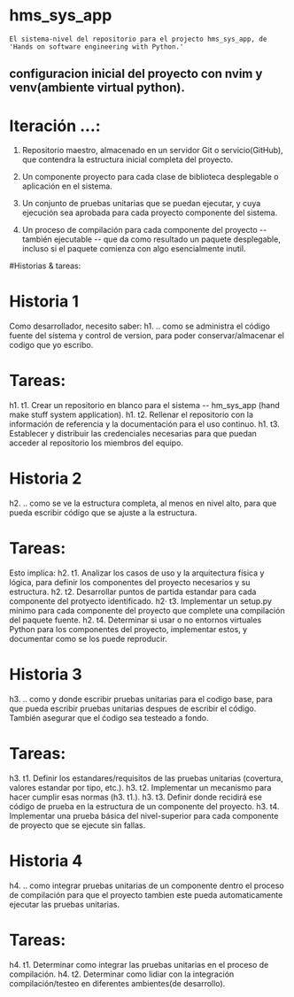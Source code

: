 # hms_sys_app
	El sistema-nivel del repositorio para el projecto hms_sys_app, de 'Hands on software engineering with Python.'
## configuracion inicial del proyecto con nvim y venv(ambiente virtual python).

# Iteración ...:
1. Repositorio maestro, almacenado en un servidor Git o servicio(GitHub), que contendra la estructura inicial completa del proyecto.

2. Un componente proyecto para cada clase de biblioteca desplegable o aplicación en el sistema.

3. Un conjunto de pruebas unitarias que se puedan ejecutar, y cuya ejecución sea aprobada para cada proyecto componente del sistema.

4. Un proceso de compilación para cada componente del proyecto -- también ejecutable -- que da como resultado un paquete desplegable, incluso si el paquete comienza con algo esencialmente inutil.

#Historias & tareas:
# Historia 1
Como desarrollador, necesito saber: 
h1. .. como se administra el código  fuente del sístema y control de version, para poder conservar/almacenar el codigo que yo escribo.
# Tareas:
h1. t1. Crear un repositorio en blanco para el sistema -- hm_sys_app (hand make stuff system application). 
h1. t2. Rellenar el repositorio con la información de referencia y la documentación para el uso continuo.
h1. t3. Establecer y distribuir las credenciales necesarias para que puedan acceder al repositorio los miembros del equipo.

# Historia 2
h2. .. como se ve la estructura completa, al menos en nivel alto, para que pueda escribir código que se ajuste a la estructura.
# Tareas:
Esto implica:
h2. t1. Analizar los casos de uso y la arquitectura física y lógica, para definir los componentes del proyecto necesarios y su estructura.
h2. t2. Desarrollar puntos de partida estandar para cada componente del protyecto identificado.
h2· t3. Implementar un setup.py mínimo para cada componente del proyecto que complete una compilación del paquete fuente.
h2. t4. Determinar si usar o no entornos virtuales Python para los componentes del proyecto, implementar estos, y documentar como se los puede reproducir.

# Historia 3
h3. .. como y donde escribir pruebas unitarias para el codigo base, para que pueda escribir pruebas unitarias despues de escribir el código. También asegurar que el ćodigo sea testeado a fondo.
# Tareas:
h3. t1. Definir los estandares/requisitos de las pruebas unitarias (covertura, valores estandar por tipo, etc.).
h3. t2. Implementar un mecanismo para hacer cumplir esas normas (h3. t1.).
h3. t3. Definir donde recidirá ese código de prueba en la estructura de un componente del proyecto.
h3. t4. Implementar una prueba básica del nivel-superior para cada componente de proyecto que se ejecute sin fallas.

# Historia 4
h4. .. como integrar pruebas unitarias de un componente dentro el proceso de compilación para que el proyecto tambien este pueda automaticamente ejecutar las pruebas unitarias.
# Tareas:
h4. t1. Determinar como integrar las pruebas unitarias en el proceso de compilación.
h4. t2. Determinar como lidiar con la integración compilación/testeo en diferentes ambientes(de desarrollo).




